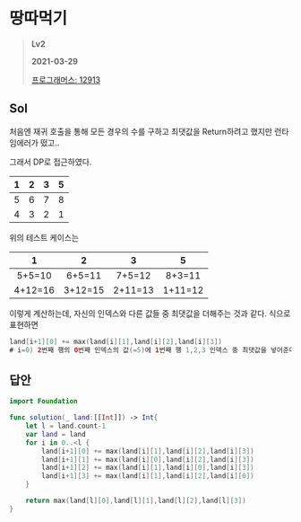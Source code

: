 # 땅따먹기
> **Lv2**
>
> **2021-03-29**
>
> [프로그래머스: 12913](https://programmers.co.kr/learn/courses/30/lessons/12913)

## Sol
처음엔 재귀 호출을 통해 모든 경우의 수를 구하고 최댓값을 Return하려고 했지만 런타임에러가 떴고..  

그래서 DP로 접근하였다.
 
| 1 | 2 | 3 | 5 |
|:---:|:---:|:---:|:---:|
| 5 | 6 | 7 | 8 |
| 4 | 3 | 2 | 1 |

위의 테스트 케이스는 

| 1 | 2 | 3 | 5 |
|:---:|:---:|:---:|:---:|
| 5+5=10 | 6+5=11 | 7+5=12 | 8+3=11 |
| 4+12=16 | 3+12=15 | 2+11=13 | 1+11=12 |

이렇게 계산하는데, 자신의 인덱스와 다른 값들 중 최댓값을 더해주는 것과 같다. 식으로 표현하면
```swift
land[i+1][0] += max(land[i][1],land[i][2],land[i][3])
# i=0) 2번째 행의 0번째 인덱스의 값(=5)에 1번째 행 1,2,3 인덱스 중 최댓값을 넣어준다. 
```

## 답안
```swift
import Foundation

func solution(_ land:[[Int]]) -> Int{
    let l = land.count-1
    var land = land
    for i in 0..<l {
        land[i+1][0] += max(land[i][1],land[i][2],land[i][3])
        land[i+1][1] += max(land[i][0],land[i][2],land[i][3])
        land[i+1][2] += max(land[i][1],land[i][0],land[i][3])
        land[i+1][3] += max(land[i][1],land[i][2],land[i][0])
    }

    return max(land[l][0],land[l][1],land[l][2],land[l][3])
}
```